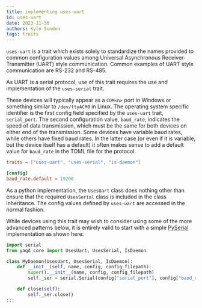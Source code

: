 ```yaml
---
title: implementing uses-uart
id: uses-uart
date: 2023-11-30
authors: Kyle Sunden
tags: traits
---
```



`uses-uart` is a trait which exists solely to standardize the names
provided to common configuration values among Universal Asynchronous
Receiver-Transmitter (UART) style communication. Common examples of UART
style communication are RS-232 and RS-485.

As UART is a serial protocol, use of this trait requires the use and
implementation of the `uses-serial` trait.

These devices will typically appear as a `COM<n>` port in Windows or
something similar to `/dev/ttyACM0` in Linux. The operating system
specific identifier is the first config field specified by the
`uses-uart` trait, `serial_port`. The second configuration value,
`baud_rate`, indicates the speed of data transmission, which must be the
same for both devices on either end of the transmission. Some devices
have variable baud rates, while others have fixed baud rates. In the
latter case (or even if it is variable, but the device itself has a
default) it often makes sense to add a default value for `baud_rate` in
the TOML file for the protocol.

```toml
traits = ["uses-uart", "uses-serial", "is-daemon"]

[config]
baud_rate.default = 19200
```

As a python implementation, the `UsesUart` class does nothing other than
ensure that the required `UsesSerial` class is included in the class
inheritance. The config values defined by `uses-uart` are accessed in
the normal fashion.

While devices using this trait may wish to consider using some of the
more advanced patterns below, it is entirely valid to start with a
simple [PySerial](https://pyserial.readthedocs.io/) implementation as shown here:

```python
import serial
from yaqd_core import UsesUart, UsesSerial, IsDaemon

class MyDaemon(UsesUart, UsesSerial, IsDaemon):
    def __init__(self, name, config, config_filepath):
        super().__init__(name, config, config_filepath)
        self._ser = serial.Serial(config["serial_port"], config["baud_rate"])

    def close(self):
        self._ser.close()
:::
